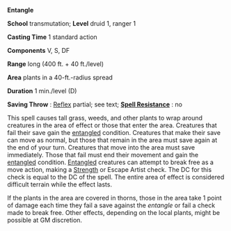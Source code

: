  **Entangle**

**School** transmutation; **Level** druid 1, ranger 1

**Casting Time** 1 standard action

**Components** V, S, DF

**Range** long (400 ft. + 40 ft./level)

**Area** plants in a 40-ft.-radius spread

**Duration** 1 min./level (D)

**Saving Throw** : [Reflex](../combat.html#_reflex) partial; see text; **[Spell Resistance](../glossary.html#_spell-resistance)** : no

This spell causes tall grass, weeds, and other plants to wrap around creatures in the area of effect or those that enter the area. Creatures that fail their save gain the [entangled](../glossary.html#_entangled) condition. Creatures that make their save can move as normal, but those that remain in the area must save again at the end of your turn. Creatures that move into the area must save immediately. Those that fail must end their movement and gain the [entangled](../glossary.html#_entangled) condition. [Entangled](../glossary.html#_entangled) creatures can attempt to break free as a move action, making a [Strength](../gettingStarted.html#_strength) or Escape Artist check. The DC for this check is equal to the DC of the spell. The entire area of effect is considered difficult terrain while the effect lasts.

If the plants in the area are covered in thorns, those in the area take 1 point of damage each time they fail a save against the _entangle_ or fail a check made to break free. Other effects, depending on the local plants, might be possible at GM discretion.

